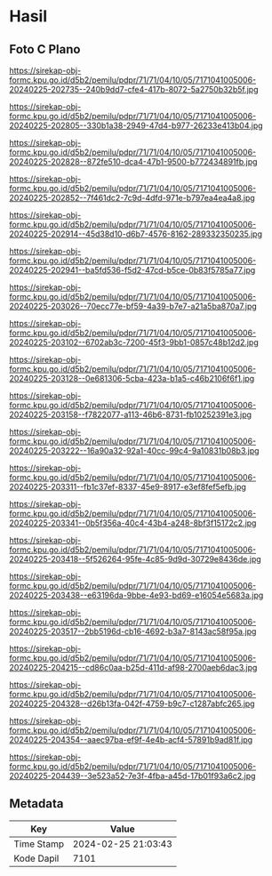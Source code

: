 # Hasil

## Foto C Plano

https://sirekap-obj-formc.kpu.go.id/d5b2/pemilu/pdpr/71/71/04/10/05/7171041005006-20240225-202735--240b9dd7-cfe4-417b-8072-5a2750b32b5f.jpg

https://sirekap-obj-formc.kpu.go.id/d5b2/pemilu/pdpr/71/71/04/10/05/7171041005006-20240225-202805--330b1a38-2949-47d4-b977-26233e413b04.jpg

https://sirekap-obj-formc.kpu.go.id/d5b2/pemilu/pdpr/71/71/04/10/05/7171041005006-20240225-202828--872fe510-dca4-47b1-9500-b772434891fb.jpg

https://sirekap-obj-formc.kpu.go.id/d5b2/pemilu/pdpr/71/71/04/10/05/7171041005006-20240225-202852--7f461dc2-7c9d-4dfd-971e-b797ea4ea4a8.jpg

https://sirekap-obj-formc.kpu.go.id/d5b2/pemilu/pdpr/71/71/04/10/05/7171041005006-20240225-202914--45d38d10-d6b7-4576-8162-289332350235.jpg

https://sirekap-obj-formc.kpu.go.id/d5b2/pemilu/pdpr/71/71/04/10/05/7171041005006-20240225-202941--ba5fd536-f5d2-47cd-b5ce-0b83f5785a77.jpg

https://sirekap-obj-formc.kpu.go.id/d5b2/pemilu/pdpr/71/71/04/10/05/7171041005006-20240225-203026--70ecc77e-bf59-4a39-b7e7-a21a5ba870a7.jpg

https://sirekap-obj-formc.kpu.go.id/d5b2/pemilu/pdpr/71/71/04/10/05/7171041005006-20240225-203102--6702ab3c-7200-45f3-9bb1-0857c48b12d2.jpg

https://sirekap-obj-formc.kpu.go.id/d5b2/pemilu/pdpr/71/71/04/10/05/7171041005006-20240225-203128--0e681306-5cba-423a-b1a5-c46b2106f6f1.jpg

https://sirekap-obj-formc.kpu.go.id/d5b2/pemilu/pdpr/71/71/04/10/05/7171041005006-20240225-203158--f7822077-a113-46b6-8731-fb10252391e3.jpg

https://sirekap-obj-formc.kpu.go.id/d5b2/pemilu/pdpr/71/71/04/10/05/7171041005006-20240225-203222--16a90a32-92a1-40cc-99c4-9a10831b08b3.jpg

https://sirekap-obj-formc.kpu.go.id/d5b2/pemilu/pdpr/71/71/04/10/05/7171041005006-20240225-203311--fb1c37ef-8337-45e9-8917-e3ef8fef5efb.jpg

https://sirekap-obj-formc.kpu.go.id/d5b2/pemilu/pdpr/71/71/04/10/05/7171041005006-20240225-203341--0b5f356a-40c4-43b4-a248-8bf3f15172c2.jpg

https://sirekap-obj-formc.kpu.go.id/d5b2/pemilu/pdpr/71/71/04/10/05/7171041005006-20240225-203418--5f526264-95fe-4c85-9d9d-30729e8436de.jpg

https://sirekap-obj-formc.kpu.go.id/d5b2/pemilu/pdpr/71/71/04/10/05/7171041005006-20240225-203438--e63196da-9bbe-4e93-bd69-e16054e5683a.jpg

https://sirekap-obj-formc.kpu.go.id/d5b2/pemilu/pdpr/71/71/04/10/05/7171041005006-20240225-203517--2bb5196d-cb16-4692-b3a7-8143ac58f95a.jpg

https://sirekap-obj-formc.kpu.go.id/d5b2/pemilu/pdpr/71/71/04/10/05/7171041005006-20240225-204215--cd86c0aa-b25d-411d-af98-2700aeb6dac3.jpg

https://sirekap-obj-formc.kpu.go.id/d5b2/pemilu/pdpr/71/71/04/10/05/7171041005006-20240225-204328--d26b13fa-042f-4759-b9c7-c1287abfc265.jpg

https://sirekap-obj-formc.kpu.go.id/d5b2/pemilu/pdpr/71/71/04/10/05/7171041005006-20240225-204354--aaec97ba-ef9f-4e4b-acf4-57891b9ad81f.jpg

https://sirekap-obj-formc.kpu.go.id/d5b2/pemilu/pdpr/71/71/04/10/05/7171041005006-20240225-204439--3e523a52-7e3f-4fba-a45d-17b01f93a6c2.jpg


## Metadata

| Key        | Value               |
| ---------- | ------------------- |
| Time Stamp | 2024-02-25 21:03:43 |
| Kode Dapil | 7101                |




